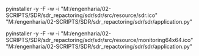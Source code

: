 pyinstaller -y -F -w -i "M:/engenharia/02-SCRIPTS/SDR/sdr_repactoring/sdr/sdr/src/resource/sdr.ico" "M:/engenharia/02-SCRIPTS/SDR/sdr_repactoring/sdr/sdr/application.py"


pyinstaller -y -F -w -i "M:/engenharia/02-SCRIPTS/SDR/sdr_repactoring/sdr/sdr/src/resource/monitoring64x64.ico" "M:/engenharia/02-SCRIPTS/SDR/sdr_repactoring/sdr/sdr/application.py"